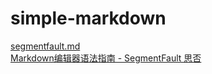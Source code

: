 # simple-markdown


[segmentfault.md](segmentfault.md)  
[Markdown编辑器语法指南 - SegmentFault 思否](https://segmentfault.com/markdown)  


 